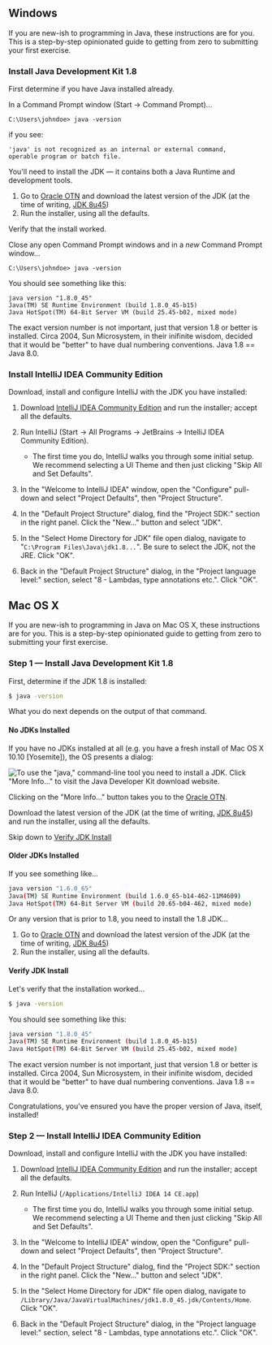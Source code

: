 ## Windows

If you are new-ish to programming in Java, these instructions are for you. This is a step-by-step opinionated guide to getting from zero to submitting your first exercise.


### Install Java Development Kit 1.8


First determine if you have Java installed already.

In a Command Prompt window (Start -> Command Prompt)...

```
C:\Users\johndoe> java -version
```

if you see:

```
'java' is not recognized as an internal or external command,
operable program or batch file.
```

You'll need to install the JDK — it contains both a Java Runtime and development tools.

1. Go to [Oracle OTN](http://www.oracle.com/technetwork/java/javase/downloads/index.html) and download the latest version of the JDK (at the time of writing, [JDK 8u45](http://www.oracle.com/technetwork/java/javase/downloads/jdk8-downloads-2133151.html))
2. Run the installer, using all the defaults.

Verify that the install worked.

Close any open Command Prompt windows and in a *new* Command Prompt window...

```
C:\Users\johndoe> java -version
```

You should see something like this:

```
java version "1.8.0_45"
Java(TM) SE Runtime Environment (build 1.8.0_45-b15)
Java HotSpot(TM) 64-Bit Server VM (build 25.45-b02, mixed mode)
```

The exact version number is not important, just that version 1.8 or better is installed. Circa 2004, Sun Microsystem, in their inifinite wisdom, decided that it would be "better" to have dual numbering conventions.  Java 1.8 == Java 8.0.

### Install IntelliJ IDEA Community Edition

Download, install and configure IntelliJ with the JDK you have installed:

1. Download [IntelliJ IDEA Community Edition](https://www.jetbrains.com/idea/download/) and run the installer; accept all the defaults.

2. Run IntelliJ (Start -> All Programs -> JetBrains -> IntelliJ IDEA Community Edition).
    * The first time you do, IntelliJ walks you through some initial setup.  We recommend selecting a UI Theme and then just clicking "Skip All and Set Defaults".

3. In the "Welcome to IntelliJ IDEA" window, open the "Configure" pull-down and select "Project Defaults", then "Project Structure".

3. In the "Default Project Structure" dialog, find the "Project SDK:" section in the right panel.  Click the "New..." button and select "JDK".

4. In the "Select Home Directory for JDK" file open dialog, navigate to "`C:\Program Files\Java\jdk1.8...`".  Be sure to select the JDK, not the JRE.  Click "OK".

5. Back in the "Default Project Structure" dialog, in the "Project language level:" section, select "8 - Lambdas, type annotations etc.".  Click "OK".

## Mac OS X

If you are new-ish to programming in Java on Mac OS X, these instructions are for you.
This is a step-by-step opinionated guide to getting from zero to submitting your first exercise.

### Step 1 — Install Java Development Kit 1.8

First, determine if the JDK 1.8 is installed:

```bash
$ java -version
```

What you do next depends on the output of that command.

#### No JDKs Installed

If you have no JDKs installed at all (e.g. you have a fresh install of Mac OS X 10.10 [Yosemite]),
the OS presents a dialog:

![To use the "java," command-line tool you need to install a JDK.  Click "More Info..." to visit the Java Developer Kit download website.](img/setup/java/mac-osx--install-java-dialog.png)

Clicking on the "More Info..." button takes you to the [Oracle OTN](http://www.oracle.com/technetwork/java/javase/downloads/index.html).

Download the latest version of the JDK (at the time of writing,
[JDK 8u45](http://www.oracle.com/technetwork/java/javase/downloads/jdk8-downloads-2133151.html))
and run the installer, using all the defaults.

Skip down to [Verify JDK Install](#verify-jdk-install)

#### Older JDKs Installed

If you see something like...

```bash
java version "1.6.0_65"
Java(TM) SE Runtime Environment (build 1.6.0_65-b14-462-11M4609)
Java HotSpot(TM) 64-Bit Server VM (build 20.65-b04-462, mixed mode)
```

Or any version that is prior to 1.8, you need to install the 1.8 JDK...

1. Go to [Oracle OTN](http://www.oracle.com/technetwork/java/javase/downloads/index.html)
and download the latest version of the JDK (at the time of writing,
[JDK 8u45](http://www.oracle.com/technetwork/java/javase/downloads/jdk8-downloads-2133151.html))
2. Run the installer, using all the defaults.

#### Verify JDK Install

Let's verify that the installation worked...

```bash
$ java -version
```

You should see something like this:

```bash
java version "1.8.0_45"
Java(TM) SE Runtime Environment (build 1.8.0_45-b15)
Java HotSpot(TM) 64-Bit Server VM (build 25.45-b02, mixed mode)
```

The exact version number is not important, just that version 1.8 or better is installed.
Circa 2004, Sun Microsystem, in their inifinite wisdom, decided that it would be "better" to
have dual numbering conventions.  Java 1.8 == Java 8.0.

Congratulations, you've ensured you have the proper version of Java, itself, installed!

### Step 2 — Install IntelliJ IDEA Community Edition

Download, install and configure IntelliJ with the JDK you have installed:

1. Download [IntelliJ IDEA Community Edition](https://www.jetbrains.com/idea/download/) and
run the installer; accept all the defaults.

2. Run IntelliJ (`/Applications/IntelliJ IDEA 14 CE.app`)
    * The first time you do, IntelliJ walks you through some initial setup.  We recommend
      selecting a UI Theme and then just clicking "Skip All and Set Defaults".

3. In the "Welcome to IntelliJ IDEA" window, open the "Configure" pull-down and select
   "Project Defaults", then "Project Structure".

6. In the "Default Project Structure" dialog, find the "Project SDK:" section in the right panel.
   Click the "New..." button and select "JDK".

5. In the "Select Home Directory for JDK" file open dialog, navigate to
   `/Library/Java/JavaVirtualMachines/jdk1.8.0_45.jdk/Contents/Home`. Click "OK".

6. Back in the "Default Project Structure" dialog, in the "Project language level:" section,
   select "8 - Lambdas, type annotations etc.".  Click "OK".
